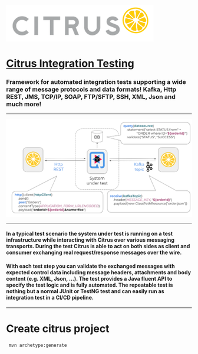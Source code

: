 ![citrus-logo-small.png](src/test/resources/img/citrus-logo-small.png)
# [Citrus Integration Testing](https://citrusframework.org/)
### Framework for automated integration tests supporting a wide range of message protocols and data formats! Kafka, Http REST, JMS, TCP/IP, SOAP, FTP/SFTP, SSH, XML, Json and much more!

---
![test-scenario.png](src/test/resources/img/test-scenario.png)

---
#### In a typical test scenario the system under test is running on a test infrastructure while interacting with Citrus over various messaging transports. During the test Citrus is able to act on both sides as client and consumer exchanging real request/response messages over the wire.
#### With each test step you can validate the exchanged messages with expected control data including message headers, attachments and body content (e.g. XML, Json, ...). The test provides a Java fluent API to specify the test logic and is fully automated. The repeatable test is nothing but a normal JUnit or TestNG test and can easily run as integration test in a CI/CD pipeline.

---
# Create citrus project 

```shell
 mvn archetype:generate
```